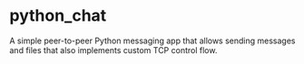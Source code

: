 # python_chat
A simple peer-to-peer Python messaging app that allows sending messages and files that also implements custom TCP control flow.

